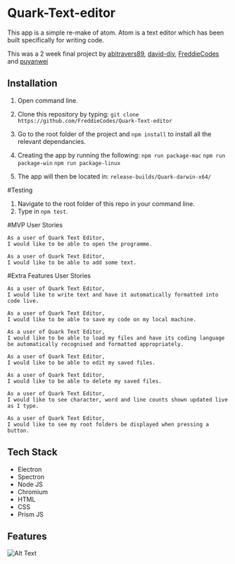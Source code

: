 # Quark-Text-editor

This app is a simple re-make of atom. Atom is a text editor which has been built specifically for writing code.

This was a 2 week final project by [abitravers89](https://github.com/abitravers1989), [david-div](https://www.github.com/david-div),
[FreddieCodes](https://github.com/freddiecodes) and
[puyanwei](https://github.com/puyanwei)

## Installation

1. Open command line.

2. Clone this repository by typing: `git clone https://github.com/FreddieCodes/Quark-Text-editor`

3. Go to the root folder of the project and `npm install` to install all the relevant dependancies.

4. Creating the app by running the following:
`npm run package-mac`
`npm run package-win`
`npm run package-linux`

5. The app will then be located in:
`release-builds/Quark-darwin-x64/`

#Testing

1. Navigate to the root folder of this repo in your command line.
2. Type in `npm test`.


#MVP User Stories

```
As a user of Quark Text Editor,
I would like to be able to open the programme.

As a user of Quark Text Editor,
I would like to be able to add some text.

```

#Extra Features User Stories

````
As a user of Quark Text Editor,
I would like to write text and have it automatically formatted into code live.

As a user of Quark Text Editor,
I would like to be able to save my code on my local machine.

As a user of Quark Text Editor,
I would like to be able to load my files and have its coding language be automatically recognised and formatted appropriately.

As a user of Quark Text Editor,
I would like to be able to edit my saved files.

As a user of Quark Text Editor,
I would like to be able to delete my saved files.

As a user of Quark Text Editor,
I would like to see character, word and line counts shown updated live as I type.

As a user of Quark Text Editor,
I would like to see my root folders be displayed when pressing a button.

`````

## Tech Stack
- Electron
- Spectron
- Node JS
- Chromium
- HTML
- CSS
- Prism JS


## Features

![Alt Text](https://github.com/freddiecodes/Quark-Text-editor/blob/master/assets/demo.gif)
